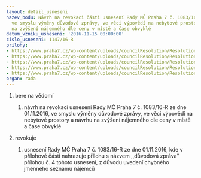 ```yaml
---
layout: detail_usneseni
nazev_bodu: Návrh na revokaci části usnesení Rady MČ Praha 7 č. 1083/16-R ze dne 01.11.2016,
  ve smyslu výměny důvodové zprávy, ve věci výpovědí na nebytové prostory a návrhu
  na zvýšení nájemného dle ceny v místě a čase obvyklé
datum_vzniku_usneseni: '2016-11-15 00:00:00'
cislo_usneseni: 1147/16-R
prilohy:
- https://www.praha7.cz/wp-content/uploads/councilResolution/Resolutions/28359/export/DZ_vypovediNBPrev~134140.docx
- https://www.praha7.cz/wp-content/uploads/councilResolution/Resolutions/28359/export/02_vypovediNBPrev~134139.pdf
- https://www.praha7.cz/wp-content/uploads/councilResolution/Resolutions/28359/export/03_vypovediNBPrev~134138.docx
- https://www.praha7.cz/wp-content/uploads/councilResolution/Resolutions/28359/export/04_vypovediNBPrev~134137.docx
- https://www.praha7.cz/wp-content/uploads/councilResolution/Resolutions/28359/export/export~297361.pdf
organ: rada
---
```

<OL class=urzList_view id=urzList>
<LI class=urzClass1><SPAN name="1">bere na vědomí</SPAN>
<OL class=urzOlClass>
<LI class=urzClass2 style="TEXT-ALIGN: left"><SPAN>
<P>návrh na revokaci usnesení Rady MČ Praha 7 č. 1083/16-R ze dne 01.11.2016, ve smyslu výměny důvodové zprávy, ve věci výpovědí na nebytové prostory a návrhu na zvýšení nájemného dle ceny v místě a čase obvyklé</P></SPAN></LI></OL></LI>
<LI class=urzClass1><SPAN name="21">revokuje</SPAN>
<OL class=urzOlClass>
<LI class=urzClass2 style="TEXT-ALIGN: left"><SPAN>
<P>usnesení Rady MČ Praha 7 č. 1083/16-R ze dne 01.11.2016, kde v přílohové části nahrazuje přílohu s názvem ,,důvodová zpráva" přílohou č. 4 tohoto usnesení, z důvodu uvedení chybného jmenného seznamu nájemců<BR></P></SPAN></LI></OL></LI></OL>